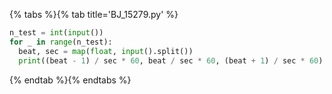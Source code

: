 {% tabs %}{% tab title='BJ_15279.py' %}

```py
n_test = int(input())
for _ in range(n_test):
  beat, sec = map(float, input().split())
  print((beat - 1) / sec * 60, beat / sec * 60, (beat + 1) / sec * 60)
```

{% endtab %}{% endtabs %}
